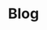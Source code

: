 ---
title: Blog
menu:
  main:
    identifier: blog
    weight: 2
    params:
      icon:
        vendor: fas
        name: blog
---
